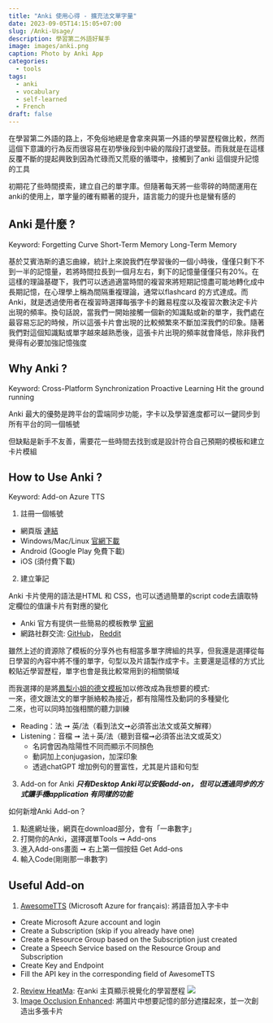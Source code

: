 ```yaml
---
title: "Anki 使用心得 - 擴充法文單字量"
date: 2023-09-05T14:15:05+07:00
slug: /Anki-Usage/
description: 學習第二外語好幫手
image: images/anki.png
caption: Photo by Anki App
categories:
  - tools
tags:
  - anki
  - vocabulary
  - self-learned
  - French
draft: false
---
```


在學習第二外語的路上，不免俗地總是會拿來與第一外語的學習歷程做比較，然而這個下意識的行為反而很容易在初學後段到中級的階段打退堂鼓。而我就是在這樣反覆不斷的提起興致到因為忙碌而又荒廢的循環中，接觸到了anki 這個提升記憶的工具

初期花了些時間摸索，建立自己的單字庫。但隨著每天將一些零碎的時間運用在anki的使用上，單字量的確有顯著的提升，語言能力的提升也是蠻有感的

## Anki 是什麼 ?

Keyword: Forgetting Curve Short-Term Memory Long-Term Memory

基於艾賓浩斯的遺忘曲線，統計上來說我們在學習後的一個小時後，僅僅只剩下不到一半的記憶量，若將時間拉長到一個月左右，剩下的記憶量僅僅只有20%。在這樣的理論基礎下，我們可以透過適當時間的複習來將短期記憶盡可能地轉化成中長期記憶，在心理學上稱為間隔重複理論，通常以flashcard 的方式達成。而Anki，就是透過使用者在複習時選擇每張字卡的難易程度以及複習次數決定卡片出現的頻率。換句話說，當我們一開始接觸一個新的知識點或新的單字，我們處在最容易忘記的時候，所以這張卡片會出現的比較頻繁來不斷加深我們的印象。隨著我們對這個知識點或單字越來越熟悉後，這張卡片出現的頻率就會降低，除非我們覺得有必要加強記憶強度

## Why Anki ?

Keyword: Cross-Platform Synchronization Proactive Learning  Hit the ground running

Anki 最大的優勢是跨平台的雲端同步功能，字卡以及學習進度都可以一鍵同步到所有平台的同一個帳號

但缺點是新手不友善，需要花一些時間去找到或是設計符合自己預期的模板和建立卡片模組

## How to Use Anki ?

Keyword: Add-on Azure TTS
1. 註冊一個帳號
  - 網頁版 [連結](apps.ankiweb.net/)
  - Windows/Mac/Linux [官網下載](apps.ankiweb.net/)
  - Android (Google Play 免費下載)
  - iOS (須付費下載)

2. 建立筆記

Anki 卡片使用的語法是HTML 和 CSS，也可以透過簡單的script code去讀取特定欄位的值讓卡片有對應的變化

  - Anki 官方有提供一些簡易的模板教學 [官網](docs.ankiweb.net/templates/intro.html)
  - 網路社群交流: [GitHub](github.com/topics/anki-template)， [Reddit](www.reddit.com/r/Anki/search/?q=anki+template&cId=11f75043-74fa-4c4c-91c5-d4f60cd6da4f&type=link&sort=new)

雖然上述的資源除了模板的分享外也有相當多單字牌組的共享，但我還是選擇從每日學習的內容中將不懂的單字，句型以及片語製作成字卡。主要還是這樣的方式比較貼近學習歷程，單字也會是我比較常用到的相關領域

而我選擇的是將[鳳梨小姐的德文模板](serioustravel.co/anki-german-words-cards-deck/)加以修改成為我想要的模式:  
一來，德文跟法文的單字脈絡較為接近，都有陰陽性及動詞的多種變化  
二來，也可以同時加強相關的聽力訓練

  - Reading：法 ➞ 英/法（看到法文➞必須答出法文或英文解釋） 
  - Listening：音檔 ➞ 法＋英/法（聽到音檔➞必須答出法文或英文）  
    + 名詞會因為陰陽性不同而顯示不同顏色  
    +  動詞加上conjugasion，加深印象  
    +  透過chatGPT 增加例句的豐富性，尤其是片語和句型  


3. Add-on for Anki
***只有Desktop Anki可以安裝add-on， 但可以透過同步的方式讓手機application 有同樣的功能***

如何新增Anki Add-on？
  1. 點進網址後，網頁在download部分，會有「一串數字」
  2. 打開你的Anki，選擇選單Tools ➞ Add-ons
  3. 進入Add-ons畫面 ➞ 右上第一個按鈕 Get Add-ons
  4. 輸入Code(剛剛那一串數字)


## Useful Add-on

1.  [AwesomeTTS](ankiweb.net/shared/info/1436550454) (Microsoft Azure for français): 將語音加入字卡中

  - Create Microsoft Azure account and login
  - Create a Subscription (skip if you already have one)
  - Create a Resource Group based on the Subscription just created
  - Create a Speech Service based on the Resource Group and Subscription
  - Create Key and Endpoint
  - Fill the API key in the corresponding field of AwesomeTTS

2. [Review HeatMa](ankiweb.net/shared/info/1771074083): 在anki 主頁顯示視覺化的學習歷程
  ![](http://localhost:1313/hugo_blog/images/anki_record_desktop.jpg)
3. [Image Occlusion Enhanced](ankiweb.net/shared/info/1374772155): 將圖片中想要記憶的部分遮擋起來，並一次創造出多張卡片

